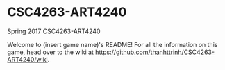 # CSC4263-ART4240
Spring 2017 CSC4263-ART4240

Welcome to (insert game name)'s README! For all the information on this game, head over to the wiki 
at https://github.com/thanhttrinh/CSC4263-ART4240/wiki.
